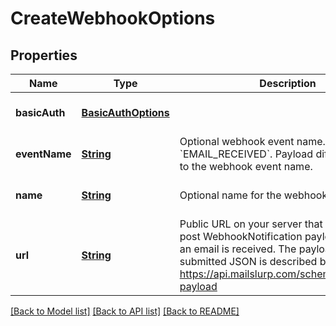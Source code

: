 # CreateWebhookOptions
## Properties

Name | Type | Description | Notes
------------ | ------------- | ------------- | -------------
**basicAuth** | [**BasicAuthOptions**](BasicAuthOptions) |  | [optional] [default to null]
**eventName** | [**String**](string) | Optional webhook event name. Default is &#x60;EMAIL_RECEIVED&#x60;. Payload differ according to the webhook event name. | [optional] [default to null]
**name** | [**String**](string) | Optional name for the webhook | [optional] [default to null]
**url** | [**String**](string) | Public URL on your server that MailSlurp can post WebhookNotification payload to when an email is received. The payload of the submitted JSON is described by https://api.mailslurp.com/schemas/webhook-payload | [optional] [default to null]

[[Back to Model list]](../README#documentation-for-models) [[Back to API list]](../README#documentation-for-api-endpoints) [[Back to README]](../README)

